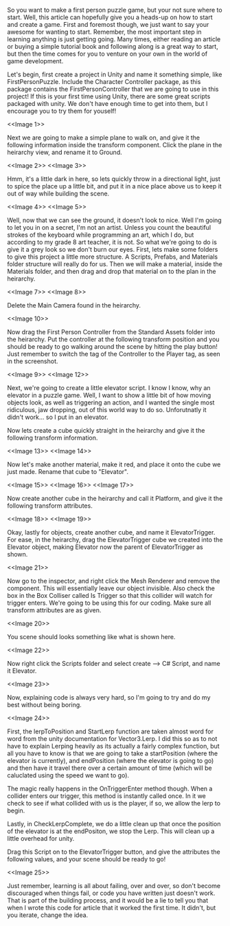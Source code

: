 So you want to make a first person puzzle game, but your not sure where to start.  Well, this article can hopefully give you a heads-up on how to start and create a game.  First and foremost though, we just want to say your awesome for wanting to start. Remember, the most important step in learning anything is just getting going.  Many times, either reading an article or buying a simple tutorial book and following along is a great way to start, but then the time comes for you to venture on your own in the world of game development. 

Let's begin, first create a project in Unity and name it something simple, like FirstPersonPuzzle.  Include the Character Controller package, as this package contains the FirstPersonController that we are going to use in this project! If this is your first time using Unity, there are some great scripts packaged with unity. We don't have enough time to get into them, but I encourage you to try them for youself!

<<Image 1>>

Next we are going to make a simple plane to walk on, and give it the following information inside the transform component.  Click the plane in the heirarchy view, and rename it to Ground.

<<Image 2>> <<Image 3>>

Hmm, it's a little dark in here, so lets quickly throw in a directional light, just to spice the place up a little bit, and put it in a nice place above us to keep it out of way while building the scene.

<<Image 4>> <<Image 5>>

Well, now that we can see the ground, it doesn't look to nice.  Well I'm going to let you in on a secret, I'm not an artist.  Unless you count the beautiful strokes of the keyboard while programming an art, which I do, but according to my grade 8 art teacher, it is not.  So what we're going to do is give it a grey look so we don't burn our eyes.  First, lets make some folders to give this project a little more structure. A Scripts, Prefabs, and Materials folder structure will really do for us. Then we will make a material, inside the Materials folder, and then drag and drop that material on to the plan in the heirarchy.

<<Image 7>> <<Image 8>>

Delete the Main Camera found in the heirarchy.

<<Image 10>>

Now drag the First Person Controller from the Standard Assets folder into the heirarchy.  Put the controller at the following transform position and you should be ready to go walking around the scene by hitting the play button!  Just remember to switch the tag of the Controller to the Player tag, as seen in the screenshot.  

<<Image 9>> <<Image 12>>

Next, we're going to create  a little elevator script.  I know I know, why an elevator in a puzzle game.  Well, I want to show a little bit of how moving objects look, as well as triggering an action, and I wanted the single most ridiculous, jaw dropping, out of this world way to do so.  Unforutnatly it didn't work... so I put in an elevator.

Now lets create a cube quickly straight in the heirarchy and give it the following transform information.

<<Image 13>> <<Image 14>>

Now let's make another material, make it red, and place it onto the cube we just made.  Rename that cube to "Elevator".

<<Image 15>> <<Image 16>> <<Image 17>>

Now create another cube in the heirarchy and call it Platform, and give it the following transform attributes.

<<Image 18>> <<Image 19>>

Okay, lastly for objects, create another cube, and name it ElevatorTrigger. 
For ease, in the heirarchy, drag the ElevatorTrigger cube we created into the Elevator object, making Elevator now the parent of ElevatorTrigger as shown.
 
<<Image 21>>

Now go to the inspector, and right click the Mesh Renderer and remove the component.  This will essentially leave our object invisible.  Also check the box in the Box Colliser called Is Trigger so that this collider will watch for trigger enters.  We're going to be using this for our coding.  Make sure all transform attributes are as given.

<<Image 20>>

You scene should looks something like what is shown here.

<<Image 22>>

Now right click the Scripts folder and select create --> C# Script, and name it Elevator.

<<Image 23>>

Now, explaining code is always very hard, so I'm going to try and do my best without being boring.  

<<Image 24>>

First, the lerpToPosition and StartLerp function are taken almost word for word from the unity documentation for Vector3.Lerp.  I did this so as to not have to explain Lerping heavily as its actually a fairly complex function, but all you have to know is that we are going to take a startPosition (where the elevator is currently), and endPosition (where the elevator is going to go) and then have it travel there over a certain amount of time (which will be caluclated using the speed we want to go).

The magic really happens in the OnTriggerEnter method though.  When a collider enters our trigger, this method is instantly called once.  In it we check to see if what collided with us is the player, if so, we allow the lerp to begin.

Lastly, in CheckLerpComplete, we do a little clean up that once the position of the elevator is at the endPositon, we stop the Lerp.  This will clean up a little overhead for unity.

Drag this Script on to the ElevatorTrigger button, and give the attributes the following values, and your scene should be ready to go!

<<Image 25>>

Just remember, learning is all about failing, over and over, so don't become discouraged when things fail, or code you have written just doesn't work.  That is part of the building process, and it would be a lie to tell you that when I wrote this code for article that it worked the first time.  It didn't, but you iterate, change the idea.
